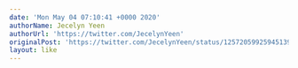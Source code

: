 ```yaml
---
date: 'Mon May 04 07:10:41 +0000 2020'
authorName: Jecelyn Yeen
authorUrl: 'https://twitter.com/JecelynYeen'
originalPost: 'https://twitter.com/JecelynYeen/status/1257205992594513920'
layout: like
---
```

